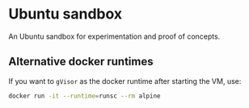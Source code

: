 # Ubuntu sandbox

An Ubuntu sandbox for experimentation and proof of concepts.

## Alternative docker runtimes
If you want to `gVisor` as the docker runtime after starting the VM, use:
```bash
docker run -it --runtime=runsc --rm alpine
```
